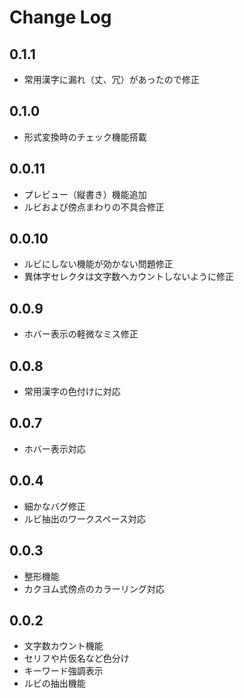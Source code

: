 # Change Log

## 0.1.1
- 常用漢字に漏れ（丈、冗）があったので修正

## 0.1.0
- 形式変換時のチェック機能搭載

## 0.0.11
- プレビュー（縦書き）機能追加
- ルビおよび傍点まわりの不具合修正

## 0.0.10
- ルビにしない機能が効かない問題修正
- 異体字セレクタは文字数へカウントしないように修正

## 0.0.9
- ホバー表示の軽微なミス修正

## 0.0.8
- 常用漢字の色付けに対応

## 0.0.7
- ホバー表示対応

## 0.0.4
- 細かなバグ修正
- ルビ抽出のワークスペース対応

## 0.0.3
- 整形機能
- カクヨム式傍点のカラーリング対応

## 0.0.2
- 文字数カウント機能
- セリフや片仮名など色分け
- キーワード強調表示
- ルビの抽出機能

